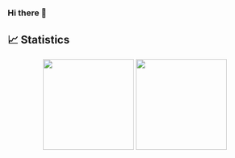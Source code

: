 ### Hi there 👋

<!--
**thiswallz/thiswallz** is a ✨ _special_ ✨ repository because its `README.md` (this file) appears on your GitHub profile.

Here are some ideas to get you started:

- 🔭 I’m currently working on ...
- 🌱 I’m currently learning ...
- 👯 I’m looking to collaborate on ...
- 🤔 I’m looking for help with ...
- 💬 Ask me about ...
- 📫 How to reach me: ...
- 😄 Pronouns: ...
- ⚡ Fun fact: ...
-->

## 📈 Statistics

<div align="center">
  <a href="https://github.com/thiswallz"></a>
  <img height="180em" src="https://github-readme-stats.vercel.app/api/top-langs/?username=thiswallz&layout=compact&langs_count=8&theme=dracula&hide_border=true"/>
  <img height="180em" src="https://github-readme-stats.vercel.app/api?username=thiswallz&show_icons=true&include_all_commits=true&count_private=true&hide_border=true&theme=dracula"/>
</div>
